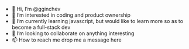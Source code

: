 - 👋 Hi, I’m @gginchev
- 👀 I’m interested in coding and product ownership
- 🌱 I’m currently learning javascript, but would like to learn more so as to become a full-stack dev
- 💞️ I’m looking to collaborate on anything interesting
- 📫 How to reach me drop me a message here

<!---
gginchev/gginchev is a ✨ special ✨ repository because its `README.md` (this file) appears on your GitHub profile.
You can click the Preview link to take a look at your changes.
--->
